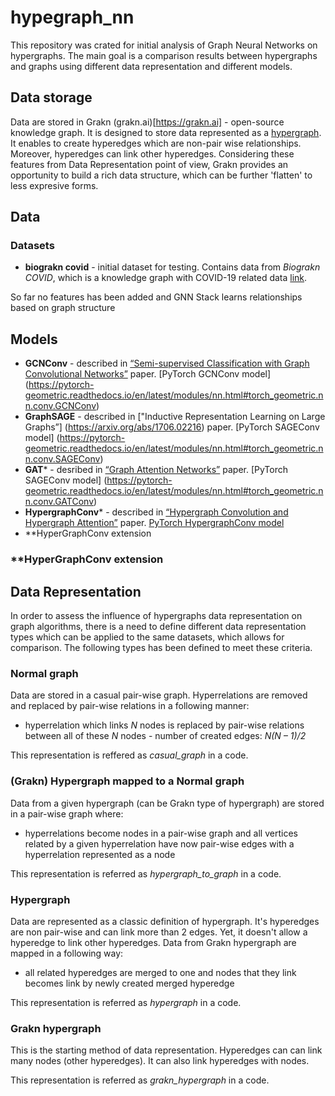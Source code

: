 # hypegraph_nn
This repository was crated for initial analysis of Graph Neural Networks on hypergraphs. The main goal is a comparison results between hypergraphs and graphs using different data representation and different models.

## Data storage
Data are stored in Grakn (grakn.ai)[https://grakn.ai] - open-source knowledge graph. It is designed to store data represented as a [hypergraph](https://en.wikipedia.org/wiki/Hypergraph). It enables to create hyperedges which are non-pair wise relationships. Moreover, hyperedges can link other hyperedges. Considering these features from Data Representation point of view, Grakn provides an opportunity to build a rich data structure, which can be further 'flatten' to less expresive forms.


## Data

### Datasets
* **biograkn covid** - initial dataset for testing. Contains data from *Biograkn COVID*, which is a knowledge graph with COVID-19 related data [link](https://towardsdatascience.com/weve-released-a-covid-19-knowledge-graph-96a15d112fac).

So far no features has been added and GNN Stack learns relationships based on graph structure

## Models

* **GCNConv** - described in [“Semi-supervised Classification with Graph Convolutional Networks”](https://arxiv.org/abs/1609.02907) paper. [PyTorch GCNConv model] (https://pytorch-geometric.readthedocs.io/en/latest/modules/nn.html#torch_geometric.nn.conv.GCNConv)
* **GraphSAGE** - described in ["Inductive Representation Learning on Large Graphs”] (https://arxiv.org/abs/1706.02216) paper. [PyTorch SAGEConv model] (https://pytorch-geometric.readthedocs.io/en/latest/modules/nn.html#torch_geometric.nn.conv.SAGEConv)
* **GAT*** - desribed in [“Graph Attention Networks”](https://arxiv.org/abs/1710.10903) paper. [PyTorch SAGEConv model] (https://pytorch-geometric.readthedocs.io/en/latest/modules/nn.html#torch_geometric.nn.conv.GATConv)
* **HypergraphConv*** - described in [“Hypergraph Convolution and Hypergraph Attention”](https://arxiv.org/abs/1901.08150) paper. [PyTorch HypergraphConv model](https://pytorch-geometric.readthedocs.io/en/latest/modules/nn.html#torch_geometric.nn.conv.HypergraphConv)
* **HyperGraphConv extension

### **HyperGraphConv extension

## Data Representation
In order to assess the influence of hypergraphs data representation on graph algorithms, there is a need to define different data representation types which can be applied to the same datasets, which allows for comparison. The following types has been defined to meet these criteria.

### Normal graph

Data are stored in a casual pair-wise graph. Hyperrelations are removed and replaced by pair-wise relations in a following manner:
* hyperrelation which links *N* nodes is replaced by pair-wise relations between all of these *N* nodes - number of created edges: *N(N – 1)/2*

This representation is reffered as *casual_graph* in a code.

### (Grakn) Hypergraph mapped to a Normal graph

Data from a given hypergraph (can be Grakn type of hypergraph) are stored in a pair-wise graph where:
* hyperrelations become nodes in a pair-wise graph and all vertices related by a given hyperrelation have now pair-wise edges with a hyperrelation represented as a node

This representation is referred as *hypergraph_to_graph* in a code.

### Hypergraph

Data are represented as a classic definition of hypergraph. It's hyperedges are non pair-wise and can link more than 2 edges. Yet, it doesn't allow a hyperedge to link other hyperedges. Data from Grakn hypergraph are mapped in a following way:
* all related hyperedges are merged to one and nodes that they link becomes link by newly created merged hyperedge

This representation is referred as *hypergraph* in a code.

### Grakn hypergraph

This is the starting method of data representation. Hyperedges can can link many nodes (other hyperedges). It can also link hyperedges with nodes.

This representation is referred as *grakn_hypergraph* in a code.
